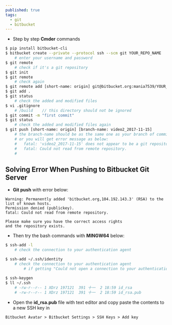 ```yaml
---
published: true
tags:
  - git
  - bitbucket
---
```

* Step by step **Cmder** commands  


```bash
$ pip install bitbucket-cli
$ bitbucket create --private --protocol ssh --scm git YOUR_REPO_NAME
    # enter your username and password
$ git remote
	# check if it's a git repository
$ git init
$ git remote
    # check again
$ git remote add [short-name: origin] git@bitbucket.org:mania7539/YOUR_REPO_NAME.git
$ git add .
$ git status
    # check the added and modified files 
$ vi .gitignore
	# /build	// this directory should not be ignored
$ git commit -m "first commit"
$ git status
	# check the added and modified files again
$ git push [short-name: origin] [branch-name: video2_2017-11-15]
	# the branch-name should be as the same one as your branch of commit is (normally it's 'master')
	# or you will get error message as below:
	# 	fatal: 'video2_2017-11-15' does not appear to be a git repository
	# 	fatal: Could not read from remote repository.
	#
```


## Solving Error When Pushing to Bitbucket Git Server

* **Git push** with error below:

```
Warning: Permanently added 'bitbucket.org,104.192.143.3' (RSA) to the list of known hosts.
Permission denied (publickey).
fatal: Could not read from remote repository.

Please make sure you have the correct access rights
and the repository exists.
```

* Then try the bash commands with **MINGW64** below:

```bash
$ ssh-add -l
	# check the connection to your authentication agent

$ ssh-add ~/.ssh/identity
	# check the connection to your authentication agent
    	# if getting "Could not open a connection to your authentication agent.", then go to the next steps
    
$ ssh-keygen    
$ ll ~/.ssh
	# -rw-r--r-- 1 XDrz 197121  391 十一  2 18:59 id_rsa
	# -rw-r--r-- 1 XDrz 197121  391 十一  2 18:59 id_rsa.pub

```


* Open the **id_rsa.pub** file with text editor and copy paste the contents to a new SSH key in

```
Bitbucket Avatar > Bitbucket Settings > SSH Keys > Add key
```


<!--
## Reference
**[Read: Create Git Repository With Heroku Cloud Service](https://mania7539.github.io/articles/create-git-repository-with-heroku-cloud-service.html)**
-->
